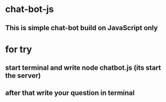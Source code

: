 # chat-bot-js
## This is simple chat-bot build on JavaScript only 
# for try
## start terminal and write node chatbot.js (its start the server) 
## after that write your question in terminal

